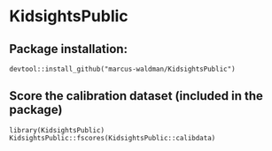 # KidsightsPublic

## Package installation: 
`devtool::install_github("marcus-waldman/KidsightsPublic")`

## Score the calibration dataset (included in the package)
`library(KidsightsPublic)`
`KidsightsPublic::fscores(KidsightsPublic::calibdata)`
